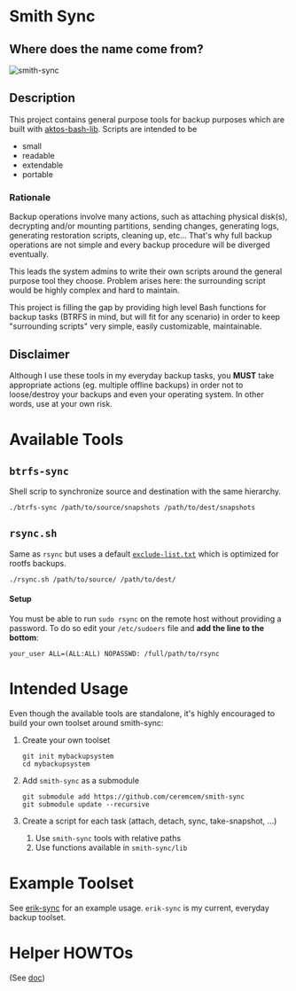 # Smith Sync

## Where does the name come from?

![smith-sync](https://user-images.githubusercontent.com/6639874/107101402-40330c80-6828-11eb-9165-7cf84ee74f9d.gif)

## Description 

This project contains general purpose tools for backup purposes which are built with [aktos-bash-lib](https://github.com/aktos-io/aktos-bash-lib). Scripts are intended to be 
* small 
* readable 
* extendable 
* portable


### Rationale

Backup operations involve many actions, such as attaching physical disk(s),
decrypting and/or mounting partitions, sending changes, generating logs, generating restoration scripts, cleaning up,
etc... That's why full backup operations are not simple and every backup procedure will be diverged eventually.

This leads the system admins to write their own scripts around the general purpose tool they choose. Problem arises here: the surrounding script would be highly complex and hard to maintain.

This project is filling the gap by providing high level Bash functions for backup tasks (BTRFS in mind, but will fit for any scenario) in order to keep "surrounding scripts" very simple, easily customizable, maintainable.

## Disclaimer

Although I use these tools in my everyday backup tasks, you **MUST** take appropriate actions (eg. multiple offline backups) in order not to loose/destroy your backups and even your operating system. In other words, use at your own risk.

# Available Tools

## `btrfs-sync`

Shell scrip to synchronize source and destination with the same hierarchy.

```console
./btrfs-sync /path/to/source/snapshots /path/to/dest/snapshots
```

## `rsync.sh`

Same as `rsync` but uses a default [`exclude-list.txt`](./exclude-list.txt) which is optimized for rootfs backups. 

```console
./rsync.sh /path/to/source/ /path/to/dest/
```

#### Setup

You must be able to run `sudo rsync` on the remote host without providing a password. To do so edit your `/etc/sudoers` file and **add the line to the bottom**: 

```
your_user ALL=(ALL:ALL) NOPASSWD: /full/path/to/rsync
```

# Intended Usage

Even though the available tools are standalone, it's highly encouraged to build your own toolset around smith-sync:

1. Create your own toolset

    ```console
    git init mybackupsystem
    cd mybackupsystem
    ```

2. Add `smith-sync` as a submodule

    ```console
    git submodule add https://github.com/ceremcem/smith-sync
    git submodule update --recursive
    ```

3. Create a script for each task (attach, detach, sync, take-snapshot, ...)
    1. Use `smith-sync` tools with relative paths
    2. Use functions available in `smith-sync/lib`

# Example Toolset

See [erik-sync](https://github.com/ceremcem/erik-sync) for an example usage. `erik-sync` is my current, everyday backup toolset. 

# Helper HOWTOs

(See [doc](./doc))
